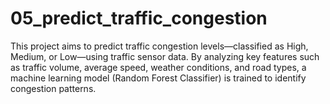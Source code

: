# 05_predict_traffic_congestion
This project aims to predict traffic congestion levels—classified as High, Medium, or Low—using traffic sensor data. By analyzing key features such as traffic volume, average speed, weather conditions, and road types, a machine learning model (Random Forest Classifier) is trained to identify congestion patterns. 
